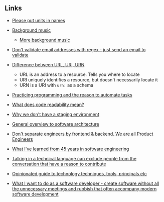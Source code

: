 ## Links
- [Please put units in names](https://ruudvanasseldonk.com/2022/03/20/please-put-units-in-names)
- [Background music](https://medium.com/@marat_badykov/do-you-use-background-music-while-coding-ea6c5362ce2b )
	- [More background music](https://medium.com/@marat_badykov/music-to-listen-to-while-coding-e810b4617a06 )
- [Don't validate email addresses with regex - just send an email to validate](https://davidcel.is/posts/stop-validating-email-addresses-with-regex/)
- [Difference between URL, URI, URN](https://auth0.com/blog/url-uri-urn-differences/ )
	- URL is an address to a resource. Tells you where to locate 
	- URI uniquely identifies a resource, but doesn't necessarily locate it 
	- URN is a URI with `urn:` as a schema 
- [Practicing programming and the reason to automate tasks](https://tratt.net/laurie/blog/2022/practising_programming.html )
- [What does code readability mean?](https://typicalprogrammer.com/what-does-code-readability-mean)



- [Why we don't have a staging environment](https://squeaky.ai/blog/development/why-we-dont-use-a-staging-environment)
- [General overview to software architecture](https://martinfowler.com/architecture/)
- [Don't separate engineers by frontend & backend. We are all Product Engineers](https://www.michellelim.org/writing/stop-using-frontend-backend/)
- [What I've learned from 45 years in software engineering](https://www.bti360.com/what-ive-learned-in-45-years-in-the-software-industry/)
- [Talking in a technical language can exclude people from the conversation that have a reason to contribute](https://www.sequential.dev/posts/be-less-technical/) 
- [Opinionated guide to technology techniques, tools, principals etc](https://www.thoughtworks.com/radar )
- [What I want to do as a software developer - create software without all the unnecessary meetings and rubbish that often accompany modern software development](https://www.lloydatkinson.net/posts/2022/my-thoughts-on-what-i-want-to-do-as-a-software-developer/) 